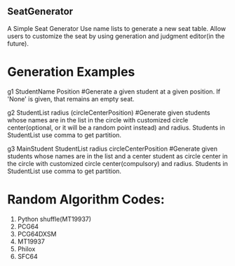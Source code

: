 ## SeatGenerator
A Simple Seat Generator
Use name lists to generate a new seat table. Allow users to customize the seat by using generation and judgment editor(in the future).

# Generation Examples
g1 StudentName Position 
#Generate a given student at a given position. If 'None' is given, that remains an empty seat.

g2 StudentList radius (circleCenterPosition) 
#Generate given students whose names are in the list in the circle with customized circle center(optional, or it will be a random point instead) and radius. Students in StudentList use comma to get partition.

g3 MainStudent StudentList radius circleCenterPosition 
#Generate given students whose names are in the list and a center student as circle center in the circle with customized circle center(compulsory) and radius. Students in StudentList use comma to get partition.


# Random Algorithm Codes:
1. Python shuffle(MT19937)
2. PCG64
3. PCG64DXSM
4. MT19937
5. Philox
6. SFC64